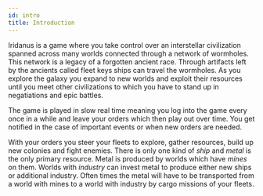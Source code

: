 ```yaml
---
id: intro
title: Introduction
---
```


Iridanus is a game where you take control over an interstellar civilization spanned across many worlds connected through a network of wormholes. This network is a legacy of a forgotten ancient race. Through artifacts left by the ancients called fleet keys ships can travel the wormholes. As you explore the galaxy you expand to new worlds and exploit their resources until you meet other civilizations to which you have to stand up in negatiations and epic battles.

The game is played in slow real time meaning you log into the game every once in a while and leave your orders which then play out over time. You get notified in the case of important events or when new orders are needed. 

With your orders you steer your fleets to explore, gather resources, build up new colonies and fight enemies. There is only one kind of *ship* and *metal* is the only primary resource. Metal is produced by worlds which have *mines* on them. Worlds with *industry* can invest metal to produce either new ships or additional industry. Often times the metal will have to be transported from a world with mines to a world with industry by cargo missions of your fleets.

